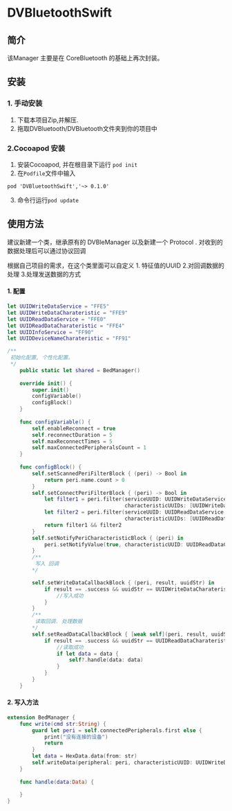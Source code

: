 # DVBluetoothSwift

## 简介
该Manager 主要是在 CoreBluetooth 的基础上再次封装。

## 安装

### 1. 手动安装
1. 下载本项目Zip,并解压.
2. 拖取DVBluetooth/DVBluetooth文件夹到你的项目中

### 2.Cocoapod 安装
1. 安装Cocoapod, 并在根目录下运行 `pod init`
2. 在`Podfile`文件中输入
```
pod 'DVBluetoothSwift','~> 0.1.0'
```
3. 命令行运行`pod update`

## 使用方法
建议新建一个类，继承原有的 DVBleManager 以及新建一个 Protocol . 对收到的数据处理后可以通过协议回调

根据自己项目的需求，在这个类里面可以自定义 1. 特征值的UUID  2.对回调数据的处理  3.处理发送数据的方式

#### 1. 配置
```swift
let UUIDWriteDataService = "FFE5"
let UUIDWriteDataCharateristic = "FFE9"
let UUIDReadDataService = "FFE0"
let UUIDReadDataCharateristic = "FFE4"
let UUIDInfoService = "FF90"
let UUIDDeviceNameCharateristic = "FF91"

/**
 初始化配置, 个性化配置。
 */
    public static let shared = BedManager()
    
    override init() {
        super.init()
        configVariable()
        configBlock()
    }
    
    func configVariable() {
        self.enableReconnect = true
        self.reconnectDuration = 5
        self.maxReconnectTimes = 5
        self.maxConnectedPeripheralsCount = 1
    }
    
    func configBlock() {
        self.setScannedPeriFilterBlock { (peri) -> Bool in
            return peri.name.count > 0
        }
        self.setConnectPeriFilterBlock { (peri) -> Bool in
            let filter1 = peri.filter(serviceUUID: UUIDWriteDataService,
                                      characteristicUUIDs: [UUIDWriteDataCharateristic])
            let filter2 = peri.filter(serviceUUID: UUIDReadDataService,
                                      characteristicUUIDs: [UUIDReadDataCharateristic])
            return filter1 && filter2
        }
        self.setNotifyPeriCharacteristicBlock { (peri) in
            peri.setNotifyValue(true, characteristicUUID: UUIDReadDataCharateristic)
        }
        /**
         写入 回调
        */

        self.setWriteDataCallbackBlock { (peri, result, uuidStr) in
            if result == .success && uuidStr == UUIDWriteDataCharateristic {
                //写入成功
            }
        }
        /**
         读取回调. 处理数据
        */
        self.setReadDataCallbackBlock { [weak self](peri, result, uuidStr, data) in
            if result == .success && uuidStr == UUIDReadDataCharateristic {
                //读取成功
                if let data = data {
                    self?.handle(data: data)
                }
            }
        }
    }
```
#### 2. 写入方法
```swift
extension BedManager {
    func write(cmd str:String) {
        guard let peri = self.connectedPeripherals.first else {
            print("没有连接的设备")
            return
        }
        let data = HexData.data(from: str)
        self.writeData(peripheral: peri, characteristicUUID: UUIDWriteDataCharateristic, data: data)
    }
    
    func handle(data:Data) {
        
    }
}

```
